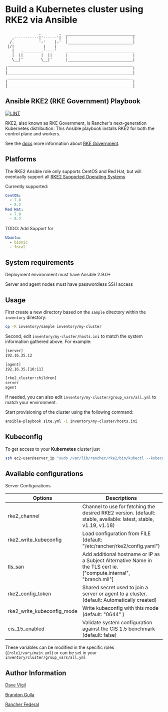 Build a Kubernetes cluster using RKE2 via Ansible
=========
```
               ,        ,  _______________________________
   ,-----------|'------'|  |                             |
  /.           '-'    |-'  |_____________________________|
 |/|             |    |
   |   .________.'----'    _______________________________
   |  ||        |  ||      |                             |
   \__|'        \__|'      |_____________________________|

|‾‾‾‾‾‾‾‾‾‾‾‾‾‾‾‾‾‾‾‾‾‾‾‾‾‾‾‾‾‾‾‾‾‾‾‾‾‾‾‾‾‾‾‾‾‾‾‾‾‾‾‾‾‾‾‾|
|________________________________________________________|

|‾‾‾‾‾‾‾‾‾‾‾‾‾‾‾‾‾‾‾‾‾‾‾‾‾‾‾‾‾‾‾‾‾‾‾‾‾‾‾‾‾‾‾‾‾‾‾‾‾‾‾‾‾‾‾‾|
|________________________________________________________|
```

Ansible RKE2 (RKE Government) Playbook
---------
[![LINT](https://github.com/rancherfederal/rke2-ansible/actions/workflows/ci.yml/badge.svg)](https://github.com/rancherfederal/rke2-ansible/actions/workflows/ci.yml)

RKE2, also known as RKE Government, is Rancher's next-generation Kubernetes distribution. This Ansible  playbook installs RKE2 for both the control plane and workers.

See the [docs](https://docs.rke2.io/) more information about [RKE Government](https://docs.rke2.io/).


Platforms
---------
The RKE2 Ansible role only supports CentOS and Red Hat, but will eventually support all [RKE2 Supported Operating Systems](https://docs.rke2.io/install/requirements/#operating-systems)

Currently supported:
```yaml
CentOS:
  - 7.8
  - 8.2
Red Hat:
  - 7.8
  - 8.2
```
TODO: Add Support for
```yaml
Ubuntu:
  - bionic
  - focal
```


System requirements
-------------------

Deployment environment must have Ansible 2.9.0+

Server and agent nodes must have passwordless SSH access

Usage
-----

First create a new directory based on the `sample` directory within the `inventory` directory:

```bash
cp -R inventory/sample inventory/my-cluster
```

Second, edit `inventory/my-cluster/hosts.ini` to match the system information gathered above. For example:

```bash
[server]
192.16.35.12

[agent]
192.16.35.[10:11]

[rke2_cluster:children]
server
agent
```

If needed, you can also edit `inventory/my-cluster/group_vars/all.yml` to match your environment.

Start provisioning of the cluster using the following command:

```bash
ansible-playbook site.yml -i inventory/my-cluster/hosts.ini
```

Kubeconfig
----------

To get access to your **Kubernetes** cluster just

```bash
ssh ec2-user@server_ip "sudo /var/lib/rancher/rke2/bin/kubectl --kubeconfig /etc/rancher/rke2/rke2.yaml get nodes"
```

Available configurations
------------------------
Server Configurations

| Options | Descriptions|
|---------|-------------|
| rke2_channel | Channel to use for fetching the desired RKE2 version.  (default: stable, available: latest, stable, v1.19, v1.18)
| rke2_write_kubeconfig | Load configuration from FILE (default: "/etc/rancher/rke2/config.yaml")|
| tls_san | Add additional hostname or IP as a Subject Alternative Name in the TLS cert ie. ["compute.internal", "branch.mil"] |
| rke2_config_token | Shared secret used to join a server or agent to a cluster. (default: Automatically created) |
| rke2_write_kubeconfig_mode | Write kubeconfig with this mode (default: "0644" ) |
| cis_15_enabled | Validate system configuration against the CIS 1.5 benchmark (default: false) |

These variables can be modified in the specific roles (`{role}/vars/main.yml`) or can be set in your `inventory/cluster/group_vars/all.yml`


Author Information
------------------

[Dave Vigil](https://github.com/dgvigil)

[Brandon Gulla](https://github.com/bgulla)

[Rancher Federal](https://rancherfederal.com/)
